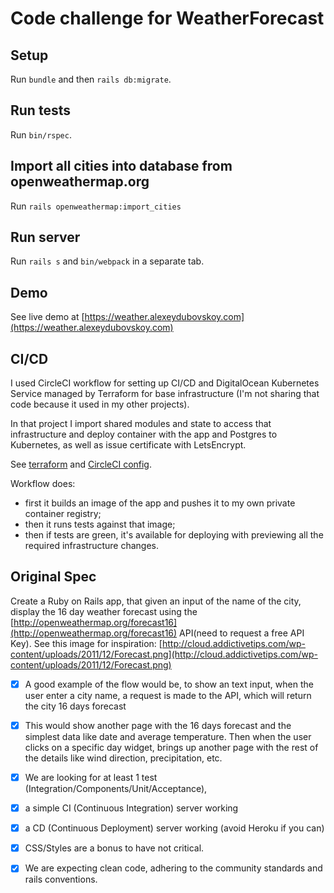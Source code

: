 # Code challenge for WeatherForecast

## Setup

Run `bundle` and then `rails db:migrate`.

## Run tests

Run `bin/rspec`.

## Import all cities into database from openweathermap.org

Run `rails openweathermap:import_cities`

## Run server

Run `rails s` and `bin/webpack` in a separate tab.

## Demo

See live demo at [https://weather.alexeydubovskoy.com](https://weather.alexeydubovskoy.com)

## CI/CD

I used CircleCI workflow for setting up CI/CD and DigitalOcean Kubernetes Service managed by Terraform for base infrastructure  (I'm not sharing that code because it used in my other projects).

In that project I import shared modules and state to access that infrastructure and deploy container with the app and Postgres to Kubernetes, as well as issue certificate with LetsEncrypt.

See [terraform](https://github.com/dubadub/weather_forecast_challenge/tree/master/terraform) and [CircleCI config](https://github.com/dubadub/weather_forecast_challenge/blob/master/.circleci/config.yml).

Workflow does:

  * first it builds an image of the app and pushes it to my own private container registry;
  * then it runs tests against that image;
  * then if tests are green, it's available for deploying with previewing all the required infrastructure changes.

## Original Spec

Create a Ruby on Rails app, that given an input of the name of the city, display the 16 day weather forecast using the [http://openweathermap.org/forecast16](http://openweathermap.org/forecast16) API(need to request a free API Key). See this image for inspiration: [http://cloud.addictivetips.com/wp-content/uploads/2011/12/Forecast.png](http://cloud.addictivetips.com/wp-content/uploads/2011/12/Forecast.png)

- [x] A good example of the flow would be, to show an text input, when the user enter a city name, a request is made to the API, which will return the city 16 days forecast

- [x] This would show another page with the 16 days forecast and the simplest data like date and average temperature. Then when the user clicks on a specific day widget, brings up another page with the rest of the details like wind direction, precipitation, etc.

- [x] We are looking for at least 1 test (Integration/Components/Unit/Acceptance),
- [x] a simple CI (Continuous Integration) server working
- [x] a CD (Continuous Deployment) server working (avoid Heroku if you can)
- [x] CSS/Styles are a bonus to have not critical.
- [x] We are expecting clean code, adhering to the community standards and rails conventions.

